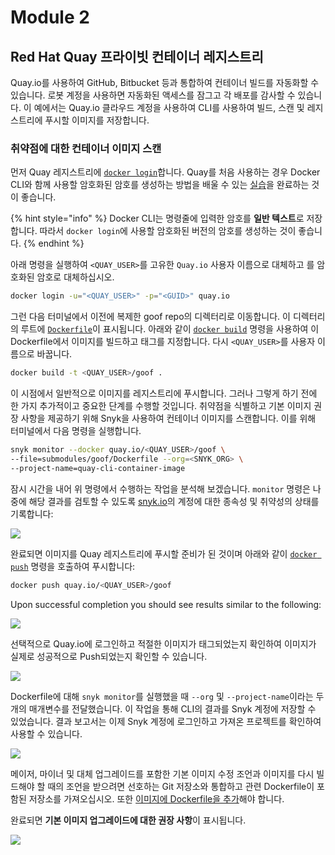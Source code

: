 # Module 2

## Red Hat Quay 프라이빗 컨테이너 레지스트리

Quay.io를 사용하여 GitHub, Bitbucket 등과 통합하여 컨테이너 빌드를 자동화할 수 있습니다. 로봇 계정을 사용하면 자동화된 액세스를 잠그고 각 배포를 감사할 수 있습니다. 이 예에서는 Quay.io 클라우드 계정을 사용하여 CLI를 사용하여 빌드, 스캔 및 레지스트리에 푸시할 이미지를 저장합니다.

### 취약점에 대한 컨테이너 이미지 스캔

먼저 Quay 레지스트리에 [`docker login`](https://docs.docker.com/engine/reference/commandline/login/)합니다. Quay를 처음 사용하는 경우 Docker CLI와 함께 사용할 암호화된 암호를 생성하는 방법을 배울 수 있는 [실습](https://quay.io/tutorial/)을 완료하는 것이 좋습니다.

{% hint style="info" %}
Docker CLI는 명령줄에 입력한 암호를 **일반 텍스트**로 저장합니다. 따라서 `docker login`에 사용할 암호화된 버전의 암호를 생성하는 것이 좋습니다.
{% endhint %}

아래 명령을 실행하여 `<QUAY_USER>`를 고유한 `Quay.io` 사용자 이름으로 대체하고 를 암호화된 암호로 대체하십시오.

```bash
docker login -u="<QUAY_USER>" -p="<GUID>" quay.io
```

그런 다음 터미널에서 이전에 복제한 goof repo의 디렉터리로 이동합니다. 이 디렉터리의 루트에 [`Dockerfile`](https://github.com/snyk/goof/blob/master/Dockerfile)이 표시됩니다. 아래와 같이 [`docker build`](https://docs.docker.com/engine/reference/commandline/build/) 명령을 사용하여 이 Dockerfile에서 이미지를 빌드하고 태그를 지정합니다. 다시 `<QUAY_USER>`를 사용자 이름으로 바꿉니다.

```bash
docker build -t <QUAY_USER>/goof .
```

이 시점에서 일반적으로 이미지를 레지스트리에 푸시합니다. 그러나 그렇게 하기 전에 한 가지 추가적이고 중요한 단계를 수행할 것입니다. 취약점을 식별하고 기본 이미지 권장 사항을 제공하기 위해 Snyk을 사용하여 컨테이너 이미지를 스캔합니다. 이를 위해 터미널에서 다음 명령을 실행합니다.

```bash
snyk monitor --docker quay.io/<QUAY_USER>/goof \
--file=submodules/goof/Dockerfile --org=<SNYK_ORG> \
--project-name=quay-cli-container-image
```

잠시 시간을 내어 위 명령에서 수행하는 작업을 분석해 보겠습니다. `monitor` 명령은 나중에 해당 결과를 검토할 수 있도록 [snyk.io](https://snyk.io/)의 계정에 대한 종속성 및 취약성의 상태를 기록합니다:

![](https://partner-workshop-assets.s3.us-east-2.amazonaws.com/quay-cli-container-scan.gif)

완료되면 이미지를 Quay 레지스트리에 푸시할 준비가 된 것이며 아래와 같이 [`docker push`](https://docs.docker.com/engine/reference/commandline/push/) 명령을 호출하여 푸시합니다:

```bash
docker push quay.io/<QUAY_USER>/goof
```

Upon successful completion you should see results similar to the following:

![](https://partner-workshop-assets.s3.us-east-2.amazonaws.com/docker-push.gif)

선택적으로 Quay.io에 로그인하고 적절한 이미지가 태그되었는지 확인하여 이미지가 실제로 성공적으로 Push되었는지 확인할 수 있습니다.

![](https://partner-workshop-assets.s3.us-east-2.amazonaws.com/rh-quay.png)

Dockerfile에 대해 `snyk monitor`를 실행했을 때 `--org` 및 `--project-name`이라는 두 개의 매개변수를 전달했습니다. 이 작업을 통해 CLI의 결과를 Snyk 계정에 저장할 수 있었습니다. 결과 보고서는 이제 Snyk 계정에 로그인하고 가져온 프로젝트를 확인하여 사용할 수 있습니다.

![](https://partner-workshop-assets.s3.us-east-2.amazonaws.com/container-image-scan-results.png)

메이저, 마이너 및 대체 업그레이드를 포함한 기본 이미지 수정 조언과 이미지를 다시 빌드해야 할 때의 조언을 받으려면 선호하는 Git 저장소와 통합하고 관련 Dockerfile이 포함된 저장소를 가져오십시오. 또한 [이미지에 Dockerfile을 추가](https://support.snyk.io/hc/en-us/articles/360003916218-Adding-your-Dockerfile-and-test-your-base-image)해야 합니다.

완료되면 **기본 이미지 업그레이드에 대한 권장 사항**이 표시됩니다.

![](https://partner-workshop-assets.s3.us-east-2.amazonaws.com/base-image-recommend.png)
